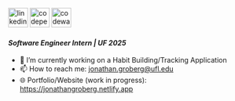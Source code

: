 [<img src='https://img.shields.io/badge/LinkedIn-0077B5?style=for-the-badge&logo=linkedin&logoColor=white' alt='linkedin' height='40'>](https://www.linkedin.com/in/jonathan-groberg/) 
[<img src='https://img.shields.io/badge/Codepen-000000?style=for-the-badge&logo=codepen&logoColor=white' alt='codepen' height='40'>](https://codepen.io/joncgroberg) 
[<img src='https://img.shields.io/badge/Codewars-B1361E?style=for-the-badge&logo=Codewars&logoColor=white' alt='codewars' height='40'>](https://www.codewars.com/users/JonCGroberg)  

#### _Software Engineer Intern_ _|_ _UF 2025_

- 🔭 I’m currently working on a Habit Building/Tracking Application 
- 📫 How to reach me: jonathan.groberg@ufl.edu
- 🌐 Portfolio/Website (work in progress):  https://jonathangroberg.netlify.app

<!--<div align=start>
  <img height=200  src="https://github-readme-stats.vercel.app/api/top-langs?username=joncgroberg&layout=compact&langs_count=8&theme=dark&hide_border=true" />
  <img height=200 src="https://github-readme-stats.vercel.app/api?username=joncgroberg&rank_icon=percentile&theme=dark&hide_border=true" />
</div>!-->

